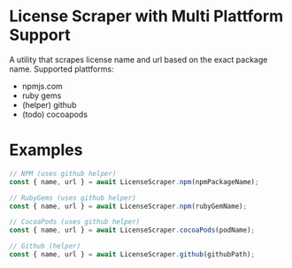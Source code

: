 # License Scraper with Multi Plattform Support
A utility that scrapes license name and url based on the exact package name. Supported plattforms:
- npmjs.com
- ruby gems
- (helper) github
- (todo) cocoapods

# Examples
```js
// NPM (uses github helper)
const { name, url } = await LicenseScraper.npm(npmPackageName);

// RubyGems (uses github helper)
const { name, url } = await LicenseScraper.npm(rubyGemName);

// CocoaPods (uses github helper)
const { name, url } = await LicenseScraper.cocoaPods(podName);

// Github (helper)
const { name, url } = await LicenseScraper.github(githubPath);
```


